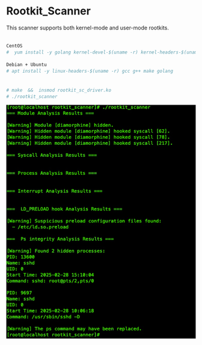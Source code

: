 # Rootkit_Scanner

This scanner supports both kernel-mode and user-mode rootkits.


```bash

CentOS
#  yum install -y golang kernel-devel-$(uname -r) kernel-headers-$(uname -r) gcc gcc-c++ make

Debian + Ubuntu
# apt install -y linux-headers-$(uname -r) gcc g++ make golang


# make  &&  insmod rootkit_sc_driver.ko 
# ./rootkit_scanner

```
![示例](img.png)